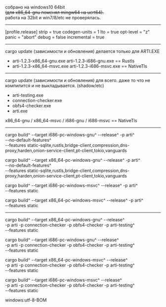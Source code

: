 ﻿
собрано на windows10 64bit\
~~(для x86_64-gnu поменял mingw64 на ucrt64).~~\
работа на 32bit и win7/8/etc не проверялась.

---

[profile.release]
strip = true
codegen-units = 1
lto = true
opt-level = "z"
panic = "abort"
debug = false
incremental = true

---

cargo update (зависимости и обновления) делается только для ARTI.EXE 

+ arti-1.2.3-x86_64-gnu.exe arti-1.2.3-i686-gnu.exe == Rustls
+ arti-1.2.3-x86_64-msvc.exe arti-1.2.3-i686-msvc.exe == NativeTls

 ---

cargo update (зависимости и обновления) для всего. даже то что не компилится и не выкладывается. (shadow/etc)

+ arti-testing.exe
+ connection-checker.exe
+ obfs4-checker.exe
+ arti.exe

x86_64-gnu / x86_64-msvc / i686-gnu / i686-msvc == NativeTls

 ---

cargo build^
 --target i686-pc-windows-gnu^ --release^ -p arti^\
 --no-default-features^\
 --features static-sqlite,rustls,bridge-client,compression,dns-proxy,harden,onion-service-client,pt-client,tokio,vanguards

cargo build^
 --target x86_64-pc-windows-gnu^ --release^ -p arti^\
 --no-default-features^\
 --features static-sqlite,rustls,bridge-client,compression,dns-proxy,harden,onion-service-client,pt-client,tokio,vanguards

cargo build^
 --target i686-pc-windows-msvc^ --release^ -p arti^\
 --features static

cargo build^
 --target x86_64-pc-windows-msvc^ --release^ -p arti^\
 --features static

 ---

cargo build^
 --target x86_64-pc-windows-gnu^ --release^\
 -p arti -p connection-checker -p obfs4-checker -p arti-testing^\
 --features static

cargo build^
 --target i686-pc-windows-gnu^ --release^\
 -p arti -p connection-checker -p obfs4-checker -p arti-testing^\
 --features static

cargo build^
 --target x86_64-pc-windows-msvc^ --release^\
 -p arti -p connection-checker -p obfs4-checker -p arti-testing^\
 --features static

cargo build^
 --target i686-pc-windows-msvc^ --release^\
 -p arti -p connection-checker -p obfs4-checker -p arti-testing^\
 --features static

windows:utf-8-BOM
